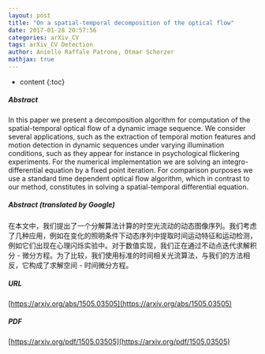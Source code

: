```yaml
---
layout: post
title: "On a spatial-temporal decomposition of the optical flow"
date: 2017-01-28 20:57:56
categories: arXiv_CV
tags: arXiv_CV Detection
author: Aniello Raffale Patrone, Otmar Scherzer
mathjax: true
---
```


* content
{:toc}

##### Abstract
In this paper we present a decomposition algorithm for computation of the spatial-temporal optical flow of a dynamic image sequence. We consider several applications, such as the extraction of temporal motion features and motion detection in dynamic sequences under varying illumination conditions, such as they appear for instance in psychological flickering experiments. For the numerical implementation we are solving an integro-differential equation by a fixed point iteration. For comparison purposes we use a standard time dependent optical flow algorithm, which in contrast to our method, constitutes in solving a spatial-temporal differential equation.

##### Abstract (translated by Google)
在本文中，我们提出了一个分解算法计算的时空光流动的动态图像序列。我们考虑了几种应用，例如在变化的照明条件下动态序列中提取时间运动特征和运动检测，例如它们出现在心理闪烁实验中。对于数值实现，我们正在通过不动点迭代求解积分 - 微分方程。为了比较，我们使用标准的时间相关光流算法，与我们的方法相反，它构成了求解空间 - 时间微分方程。

##### URL
[https://arxiv.org/abs/1505.03505](https://arxiv.org/abs/1505.03505)

##### PDF
[https://arxiv.org/pdf/1505.03505](https://arxiv.org/pdf/1505.03505)

